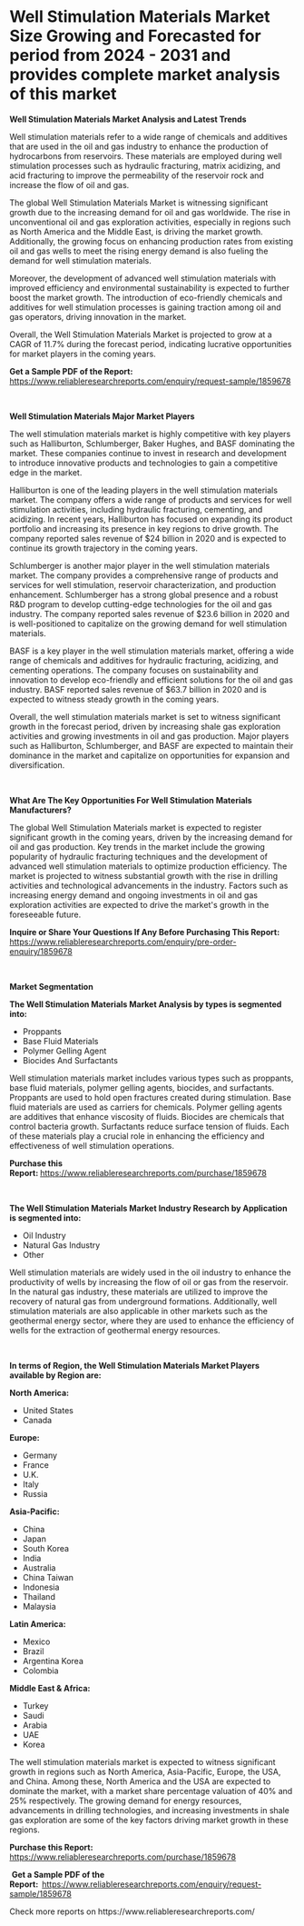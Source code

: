 <p><h1>Well Stimulation Materials Market Size Growing and Forecasted for period from 2024 - 2031 and provides complete market analysis of this market</h1></p><p><strong>Well Stimulation Materials Market Analysis and Latest Trends</strong></p>
<p><p>Well stimulation materials refer to a wide range of chemicals and additives that are used in the oil and gas industry to enhance the production of hydrocarbons from reservoirs. These materials are employed during well stimulation processes such as hydraulic fracturing, matrix acidizing, and acid fracturing to improve the permeability of the reservoir rock and increase the flow of oil and gas.</p><p>The global Well Stimulation Materials Market is witnessing significant growth due to the increasing demand for oil and gas worldwide. The rise in unconventional oil and gas exploration activities, especially in regions such as North America and the Middle East, is driving the market growth. Additionally, the growing focus on enhancing production rates from existing oil and gas wells to meet the rising energy demand is also fueling the demand for well stimulation materials.</p><p>Moreover, the development of advanced well stimulation materials with improved efficiency and environmental sustainability is expected to further boost the market growth. The introduction of eco-friendly chemicals and additives for well stimulation processes is gaining traction among oil and gas operators, driving innovation in the market.</p><p>Overall, the Well Stimulation Materials Market is projected to grow at a CAGR of 11.7% during the forecast period, indicating lucrative opportunities for market players in the coming years.</p></p>
<p><strong>Get a Sample PDF of the Report:&nbsp;</strong> <a href="https://www.reliableresearchreports.com/enquiry/request-sample/1859678">https://www.reliableresearchreports.com/enquiry/request-sample/1859678</a></p>
<p>&nbsp;</p>
<p><strong>Well Stimulation Materials Major Market Players</strong></p>
<p><p>The well stimulation materials market is highly competitive with key players such as Halliburton, Schlumberger, Baker Hughes, and BASF dominating the market. These companies continue to invest in research and development to introduce innovative products and technologies to gain a competitive edge in the market.</p><p>Halliburton is one of the leading players in the well stimulation materials market. The company offers a wide range of products and services for well stimulation activities, including hydraulic fracturing, cementing, and acidizing. In recent years, Halliburton has focused on expanding its product portfolio and increasing its presence in key regions to drive growth. The company reported sales revenue of $24 billion in 2020 and is expected to continue its growth trajectory in the coming years.</p><p>Schlumberger is another major player in the well stimulation materials market. The company provides a comprehensive range of products and services for well stimulation, reservoir characterization, and production enhancement. Schlumberger has a strong global presence and a robust R&D program to develop cutting-edge technologies for the oil and gas industry. The company reported sales revenue of $23.6 billion in 2020 and is well-positioned to capitalize on the growing demand for well stimulation materials.</p><p>BASF is a key player in the well stimulation materials market, offering a wide range of chemicals and additives for hydraulic fracturing, acidizing, and cementing operations. The company focuses on sustainability and innovation to develop eco-friendly and efficient solutions for the oil and gas industry. BASF reported sales revenue of $63.7 billion in 2020 and is expected to witness steady growth in the coming years.</p><p>Overall, the well stimulation materials market is set to witness significant growth in the forecast period, driven by increasing shale gas exploration activities and growing investments in oil and gas production. Major players such as Halliburton, Schlumberger, and BASF are expected to maintain their dominance in the market and capitalize on opportunities for expansion and diversification.</p></p>
<p>&nbsp;</p>
<p><strong>What Are The Key Opportunities For Well Stimulation Materials Manufacturers?</strong></p>
<p><p>The global Well Stimulation Materials market is expected to register significant growth in the coming years, driven by the increasing demand for oil and gas production. Key trends in the market include the growing popularity of hydraulic fracturing techniques and the development of advanced well stimulation materials to optimize production efficiency. The market is projected to witness substantial growth with the rise in drilling activities and technological advancements in the industry. Factors such as increasing energy demand and ongoing investments in oil and gas exploration activities are expected to drive the market's growth in the foreseeable future.</p></p>
<p><strong>Inquire or Share Your Questions If Any Before Purchasing This Report:</strong> <a href="https://www.reliableresearchreports.com/enquiry/pre-order-enquiry/1859678">https://www.reliableresearchreports.com/enquiry/pre-order-enquiry/1859678</a></p>
<p>&nbsp;</p>
<p><strong>Market Segmentation</strong></p>
<p><strong>The Well Stimulation Materials Market Analysis by types is segmented into:</strong></p>
<p><ul><li>Proppants</li><li>Base Fluid Materials</li><li>Polymer Gelling Agent</li><li>Biocides And Surfactants</li></ul></p>
<p><p>Well stimulation materials market includes various types such as proppants, base fluid materials, polymer gelling agents, biocides, and surfactants. Proppants are used to hold open fractures created during stimulation. Base fluid materials are used as carriers for chemicals. Polymer gelling agents are additives that enhance viscosity of fluids. Biocides are chemicals that control bacteria growth. Surfactants reduce surface tension of fluids. Each of these materials play a crucial role in enhancing the efficiency and effectiveness of well stimulation operations.</p></p>
<p><strong>Purchase this Report:&nbsp;</strong><a href="https://www.reliableresearchreports.com/purchase/1859678">https://www.reliableresearchreports.com/purchase/1859678</a></p>
<p>&nbsp;</p>
<p><strong>The Well Stimulation Materials Market Industry Research by Application is segmented into:</strong></p>
<p><ul><li>Oil Industry</li><li>Natural Gas Industry</li><li>Other</li></ul></p>
<p><p>Well stimulation materials are widely used in the oil industry to enhance the productivity of wells by increasing the flow of oil or gas from the reservoir. In the natural gas industry, these materials are utilized to improve the recovery of natural gas from underground formations. Additionally, well stimulation materials are also applicable in other markets such as the geothermal energy sector, where they are used to enhance the efficiency of wells for the extraction of geothermal energy resources.</p></p>
<p>&nbsp;</p>
<p><strong>In terms of Region, the Well Stimulation Materials Market Players available by Region are:</strong></p>
<p>
    <p> <strong> North America: </strong>
        <ul>
            <li>United States</li>
            <li>Canada</li>
        </ul>
        </p> 
    <p> <strong> Europe: </strong>
        <ul>
            <li>Germany</li>
            <li>France</li>
            <li>U.K.</li>
            <li>Italy</li>
            <li>Russia</li>
        </ul>
        </p> 
    <p> <strong> Asia-Pacific: </strong>
        <ul>
            <li>China</li>
            <li>Japan</li>
            <li>South Korea</li>
            <li>India</li>
            <li>Australia</li>
            <li>China Taiwan</li>
            <li>Indonesia</li>
            <li>Thailand</li>
            <li>Malaysia</li>
        </ul>
        </p> 
    <p> <strong> Latin America: </strong>
        <ul>
            <li>Mexico</li>
            <li>Brazil</li>
            <li>Argentina Korea</li>
            <li>Colombia</li>
        </ul>
        </p> 
    <p> <strong> Middle East & Africa: </strong>
        <ul>
            <li>Turkey</li>
            <li>Saudi</li>
            <li>Arabia</li>
            <li>UAE</li>
            <li>Korea</li>
        </ul>
    </p>
    </p>
<p><p>The well stimulation materials market is expected to witness significant growth in regions such as North America, Asia-Pacific, Europe, the USA, and China. Among these, North America and the USA are expected to dominate the market, with a market share percentage valuation of 40% and 25% respectively. The growing demand for energy resources, advancements in drilling technologies, and increasing investments in shale gas exploration are some of the key factors driving market growth in these regions.</p></p>
<p><strong>Purchase this Report: </strong><a href="https://www.reliableresearchreports.com/purchase/1859678">https://www.reliableresearchreports.com/purchase/1859678</a></p>
<p>&nbsp;<strong>Get a Sample PDF of the Report:&nbsp;&nbsp;</strong><a href="https://www.reliableresearchreports.com/enquiry/request-sample/1859678">https://www.reliableresearchreports.com/enquiry/request-sample/1859678</a></p>
<p><strong></strong></p>
<p>Check more reports on https://www.reliableresearchreports.com/</p>